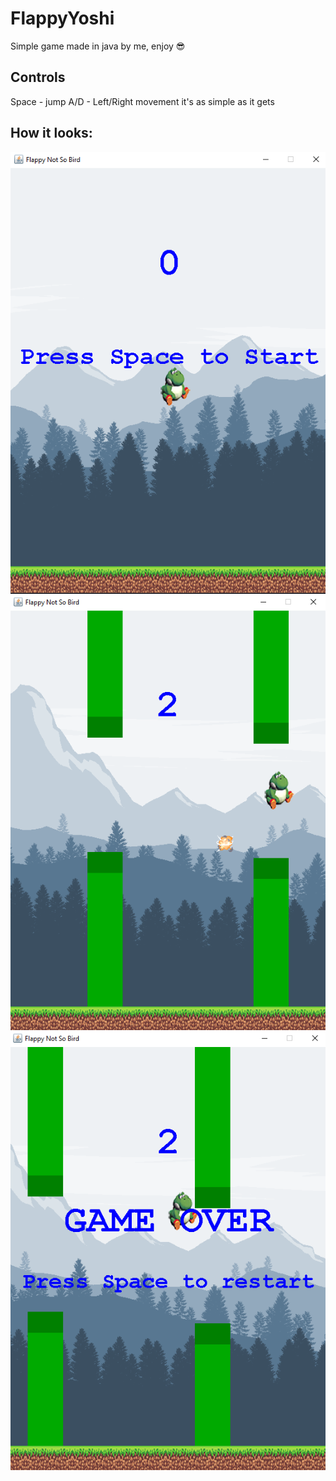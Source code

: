 # FlappyYoshi
Simple game made in java by me, enjoy 😎

## Controls
Space - jump
A/D - Left/Right movement
it's as simple as it gets

## How it looks:
![pic1](img/1.png)
![pic2](img/2.png)
![pic3](img/3.png)

